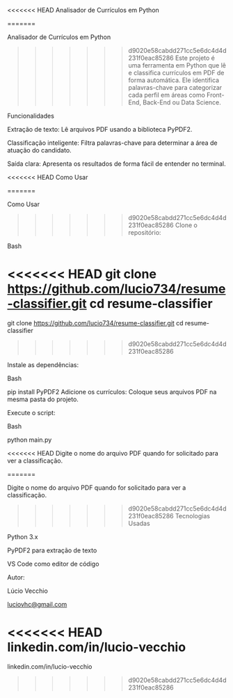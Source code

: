 <<<<<<< HEAD
Analisador de Currículos em Python

=======

Analisador de Currículos em Python

>>>>>>> d9020e58cabdd271cc5e6dc4d4d231f0eac85286
Este projeto é uma ferramenta em Python que lê e classifica currículos em PDF de forma automática. Ele identifica palavras-chave para categorizar cada perfil em áreas como Front-End, Back-End ou Data Science.

Funcionalidades

Extração de texto: Lê arquivos PDF usando a biblioteca PyPDF2.

Classificação inteligente: Filtra palavras-chave para determinar a área de atuação do candidato.

Saída clara: Apresenta os resultados de forma fácil de entender no terminal.

<<<<<<< HEAD
Como Usar

=======


Como Usar

>>>>>>> d9020e58cabdd271cc5e6dc4d4d231f0eac85286
Clone o repositório:

Bash

<<<<<<< HEAD
git clone https://github.com/lucio734/resume-classifier.git cd resume-classifier
=======
git clone https://github.com/lucio734/resume-classifier.git
cd resume-classifier
>>>>>>> d9020e58cabdd271cc5e6dc4d4d231f0eac85286

Instale as dependências:


Bash

pip install PyPDF2 Adicione os currículos: Coloque seus arquivos PDF na mesma pasta do projeto.


Execute o script:


Bash

python main.py

<<<<<<< HEAD
Digite o nome do arquivo PDF quando for solicitado para ver a classificação.

=======

Digite o nome do arquivo PDF quando for solicitado para ver a classificação.


>>>>>>> d9020e58cabdd271cc5e6dc4d4d231f0eac85286
Tecnologias Usadas

Python 3.x

PyPDF2 para extração de texto

VS Code como editor de código


Autor:

Lúcio Vecchio

luciovhc@gmail.com

<<<<<<< HEAD
linkedin.com/in/lucio-vecchio
=======
linkedin.com/in/lucio-vecchio
>>>>>>> d9020e58cabdd271cc5e6dc4d4d231f0eac85286
